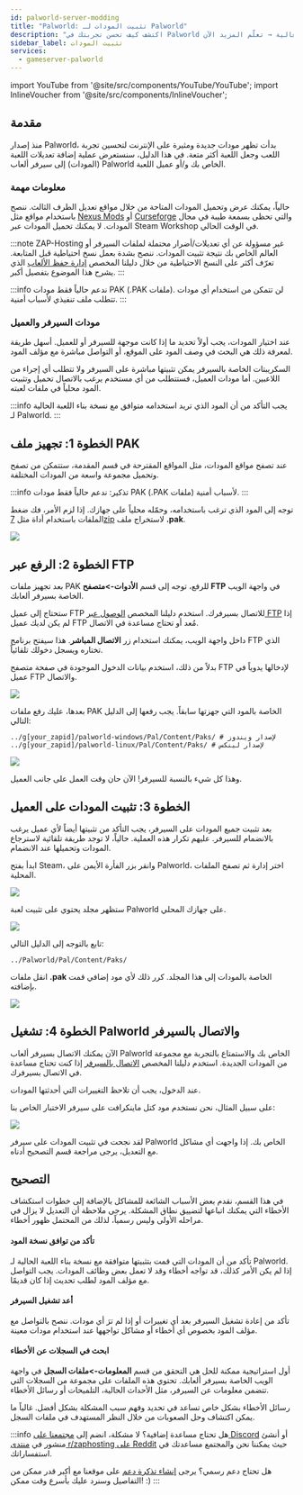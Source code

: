 ```yaml
---
id: palworld-server-modding
title: "Palworld: تثبيت المودات لـ Palworld"
description: "اكتشف كيف تحسن تجربتك في Palworld مع مودات للسيرفر والعميل بأمان وفعالية → تعلّم المزيد الآن"
sidebar_label: تثبيت المودات
services:
  - gameserver-palworld
---
```


import YouTube from '@site/src/components/YouTube/YouTube';
import InlineVoucher from '@site/src/components/InlineVoucher';

## مقدمة

منذ إصدار Palworld، بدأت تظهر مودات جديدة ومثيرة على الإنترنت لتحسين تجربة اللعب وجعل اللعبة أكثر متعة. في هذا الدليل، سنستعرض عملية إضافة تعديلات اللعبة (المودات) إلى سيرفر ألعاب Palworld الخاص بك و/أو عميل اللعبة.

<YouTube videoId="x4tfL3Vi5qE" imageSrc="https://screensaver01.zap-hosting.com/index.php/s/5LynAssgfXj6qgr/preview" title="كيفية تثبيت المودات على سيرفر Palworld الخاص بك!" description="تحب تفهم الأمور بشكل أفضل لما تشوفها على أرض الواقع؟ إحنا معاك! غص في الفيديو اللي يشرح كل شيء خطوة بخطوة. سواء كنت مستعجل أو تحب تستوعب المعلومات بأكثر طريقة ممتعة!"/>

<InlineVoucher />

### معلومات مهمة

حالياً، يمكنك عرض وتحميل المودات المتاحة من خلال مواقع تعديل الطرف الثالث. ننصح باستخدام مواقع مثل [Nexus Mods](https://www.nexusmods.com/palworld/) أو [Curseforge](https://www.curseforge.com/palworld/) والتي تحظى بسمعة طيبة في مجال المودات. لا يمكنك تحميل المودات عبر Steam Workshop في الوقت الحالي.

:::note
ZAP-Hosting غير مسؤولة عن أي تعديلات/أضرار محتملة لملفات السيرفر أو العالم الخاص بك نتيجة تثبيت المودات. ننصح بشدة بعمل نسخ احتياطية قبل المتابعة. تعرّف أكثر على النسخ الاحتياطية من خلال دليلنا المخصص [إدارة حفظ الألعاب](palworld-server-savegames.md) الذي يشرح هذا الموضوع بتفصيل أكبر.
:::

:::info
ندعم حالياً فقط مودات PAK (.PAK ملفات). لن تتمكن من استخدام أي مودات تتطلب ملف تنفيذي لأسباب أمنية.
:::



### مودات السيرفر والعميل

عند اختيار المودات، يجب أولاً تحديد ما إذا كانت موجهة للسيرفر أو للعميل. أسهل طريقة لمعرفة ذلك هي البحث في وصف المود على الموقع، أو التواصل مباشرة مع مؤلف المود.

السكريبتات الخاصة بالسيرفر يمكن تثبيتها مباشرة على السيرفر ولا تتطلب أي إجراء من اللاعبين. أما مودات العميل، فستتطلب من أي مستخدم يرغب بالاتصال تحميل وتثبيت المود محلياً في ملفات لعبته.

:::info
يجب التأكد من أن المود الذي تريد استخدامه متوافق مع نسخة بناء اللعبة الحالية لـ Palworld.
:::



## الخطوة 1: تجهيز ملف PAK

عند تصفح مواقع المودات، مثل المواقع المقترحة في قسم المقدمة، ستتمكن من تصفح وتحميل مجموعة واسعة من المودات المختلفة.

:::info
تذكير: ندعم حالياً فقط مودات PAK (.PAK ملفات) لأسباب أمنية.
:::

توجه إلى المود الذي ترغب باستخدامه، وحمّله محلياً على جهازك. إذا لزم الأمر، فك ضغط الملفات باستخدام أداة مثل [7zip](https://www.7-zip.org/) لاستخراج ملف **.pak**.

![](https://screensaver01.zap-hosting.com/index.php/s/EA4NBWkQAZQoqfi/preview)



## الخطوة 2: الرفع عبر FTP

بعد تجهيز ملفات PAK للرفع، توجه إلى قسم **الأدوات->متصفح FTP** في واجهة الويب الخاصة بسيرفر ألعابك.

ستحتاج إلى عميل FTP للاتصال بسيرفرك. استخدم دليلنا المخصص [الوصول عبر FTP](gameserver-ftpaccess.md) إذا لم يكن لديك عميل FTP مُعد أو تحتاج مساعدة في الاتصال.

داخل واجهة الويب، يمكنك استخدام زر **الاتصال المباشر**. هذا سيفتح برنامج FTP الذي تختاره ويسجل دخولك تلقائياً.

بدلاً من ذلك، استخدم بيانات الدخول الموجودة في صفحة متصفح FTP لإدخالها يدوياً في عميل FTP والاتصال.

![](https://github.com/zaphosting/docs/assets/42719082/af255f46-3371-441e-b6db-4348e6be2e54)

بعدها، عليك رفع ملفات PAK الخاصة بالمود التي جهزتها سابقاً. يجب رفعها إلى الدليل التالي:
```
../g[your_zapid]/palworld-windows/Pal/Content/Paks/ # لإصدار ويندوز
../g[your_zapid]/palworld-linux/Pal/Content/Paks/ # لإصدار لينكس
```

![](https://screensaver01.zap-hosting.com/index.php/s/87wqpW65SibyLGz/preview)

وهذا كل شيء بالنسبة للسيرفر! الآن حان وقت العمل على جانب العميل.



## الخطوة 3: تثبيت المودات على العميل

بعد تثبيت جميع المودات على السيرفر، يجب التأكد من تثبيتها أيضاً لأي عميل يرغب بالانضمام للسيرفر. عليهم تكرار هذه العملية. حالياً، لا توجد طريقة تلقائية لاسترجاع المودات وتحميلها عند الانضمام.

ابدأ بفتح Steam، وانقر بزر الفأرة الأيمن على Palworld، اختر إدارة ثم تصفح الملفات المحلية.

![](https://screensaver01.zap-hosting.com/index.php/s/zf8iSjsJNit9sqB/preview)

ستظهر مجلد يحتوي على تثبيت لعبة Palworld على جهازك المحلي.

![](https://screensaver01.zap-hosting.com/index.php/s/GwSzNffxDJaJCrX/preview)

تابع بالتوجه إلى الدليل التالي:
```
../Palworld/Pal/Content/Paks/
```

انقل ملفات **.pak** الخاصة بالمودات إلى هذا المجلد. كرر ذلك لأي مود إضافي قمت بإضافته.

![](https://screensaver01.zap-hosting.com/index.php/s/ZmAtezELEbNCwc4/preview)



## الخطوة 4: تشغيل Palworld والاتصال بالسيرفر

الآن يمكنك الاتصال بسيرفر ألعاب Palworld الخاص بك والاستمتاع بالتجربة مع مجموعة من المودات الجديدة. استخدم دليلنا المخصص [الاتصال بالسيرفر](palworld-connect.md) إذا كنت تحتاج مساعدة في الاتصال بسيرفرك.

عند الدخول، يجب أن تلاحظ التغييرات التي أحدثتها المودات.

على سبيل المثال، نحن نستخدم مود كتل ماينكرافت على سيرفر الاختبار الخاص بنا:

![](https://screensaver01.zap-hosting.com/index.php/s/dxytjjrwaqLtiik/preview)

لقد نجحت في تثبيت المودات على سيرفر Palworld الخاص بك. إذا واجهت أي مشاكل مع التعديل، يرجى مراجعة قسم التصحيح أدناه.



## التصحيح

في هذا القسم، نقدم بعض الأسباب الشائعة للمشاكل بالإضافة إلى خطوات استكشاف الأخطاء التي يمكنك اتباعها لتضييق نطاق المشكلة. يرجى ملاحظة أن التعديل لا يزال في مراحله الأولى وليس رسمياً، لذلك من المحتمل ظهور أخطاء.

#### تأكد من توافق نسخة المود

تأكد من أن المودات التي قمت بتثبيتها متوافقة مع نسخة بناء اللعبة الحالية لـ Palworld. إذا لم يكن الأمر كذلك، قد تواجه أخطاء وقد لا تعمل بعض وظائف المودات. يجب التواصل مع مؤلف المود لطلب تحديث إذا كان قديمًا.

#### أعد تشغيل السيرفر

تأكد من إعادة تشغيل السيرفر بعد أي تغييرات أو إذا لم ترَ أي مودات. ننصح بالتواصل مع مؤلف المود بخصوص أي أخطاء أو مشاكل تواجهها عند استخدام مودات معينة.

#### ابحث في السجلات عن الأخطاء

أول استراتيجية ممكنة للحل هي التحقق من قسم **المعلومات->ملفات السجل** في واجهة الويب الخاصة بسيرفر ألعابك. تحتوي هذه الملفات على مجموعة من السجلات التي تتضمن معلومات عن السيرفر، مثل الأحداث الحالية، التلميحات أو رسائل الأخطاء.

رسائل الأخطاء بشكل خاص تساعد في تحديد وفهم سبب المشكلة بشكل أفضل. غالباً ما يمكن اكتشاف وحل الصعوبات من خلال النظر المستهدف في ملفات السجل.

:::info
هل تحتاج مساعدة إضافية؟ لا مشكلة، انضم إلى [مجتمعنا على Discord](https://discord.com/invite/zaphosting) أو أنشئ منشور في [منتدى r/zaphosting على Reddit](https://www.reddit.com/r/zaphosting/) حيث يمكننا نحن والمجتمع مساعدتك في استفساراتك.

هل تحتاج دعم رسمي؟ يرجى [إنشاء تذكرة دعم](https://zap-hosting.com/en/customer/support/) على موقعنا مع أكبر قدر ممكن من التفاصيل وسنرد عليك بأسرع وقت ممكن! :)
:::


<InlineVoucher />